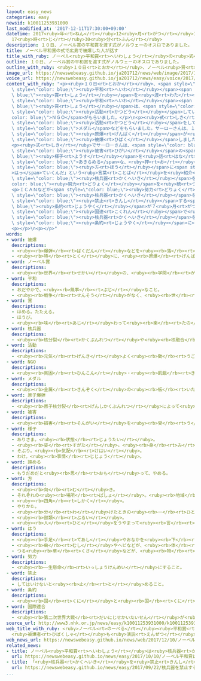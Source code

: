 ```yaml
---
layout: easy_news
categories: easy
newsid: k10011253931000
last_modified_at: '2017-12-11T17:30:00+09:00'
datetime: 2017<ruby>年<rt>ねん</rt></ruby>12<ruby>月<rt>がつ</rt></ruby>11<ruby>日<rt>にち</rt></ruby>
  17<ruby>時<rt>じ</rt></ruby>30<ruby>分<rt>ふん</rt></ruby>
description: １０日、ノーベル賞の平和賞を渡す式がノルウェーのオスロでありました。
title: ノーベル平和賞の式で広島で被爆した人が話す
title_with_ruby: ノーベル<ruby>平和賞<rt>へいわしょう</rt></ruby>の<ruby>式<rt>しき</rt></ruby>で<ruby>広島<rt>ひろしま</rt></ruby>で<ruby>被爆<rt>ひばく</rt></ruby>した<ruby>人<rt>ひと</rt></ruby>が<ruby>話<rt>はな</rt></ruby>す
outline: １０日、ノーベル賞の平和賞を渡す式がノルウェーのオスロでありました。
outline_with_ruby: <ruby>１０日<rt>とおか</rt></ruby>、ノーベル<ruby>賞<rt>しょう</rt></ruby>の<ruby>平和<rt>へいわ</rt></ruby><ruby>賞<rt>しょう</rt></ruby>を<ruby>渡<rt>わた</rt></ruby>す<ruby>式<rt>しき</rt></ruby>がノルウェーのオスロでありました。
image_url: https://newswebeasy.github.io/ja201712/news/web/image/2017/12/10/K10011253931_1712102257_1712102258_01_03.jpg
voice_url: https://newswebeasy.github.io/ja201712/news/easy/voice/2017/12/11/k10011253931000.mp3
content_with_ruby: "<p><ruby>１０日<rt>とおか</rt></ruby>、<span style=\"color: blue;\">ノーベル<ruby>賞<rt>しょう</rt></ruby></span>の<span\
  \ style=\"color: blue;\"><ruby>平和<rt>へいわ</rt></ruby></span><span style=\"color:\
  \ blue;\"><ruby>賞<rt>しょう</rt></ruby></span>を<ruby>渡<rt>わた</rt></ruby>す<ruby>式<rt>しき</rt></ruby>がノルウェーのオスロでありました。<ruby>今年<rt>ことし</rt></ruby>の<span\
  \ style=\"color: blue;\"><ruby>平和<rt>へいわ</rt></ruby></span><span style=\"color:\
  \ blue;\"><ruby>賞<rt>しょう</rt></ruby></span>は、<span style=\"color: blue;\"><ruby>核兵器<rt>かくへいき</rt></ruby></span>をなくすために<ruby>世界<rt>せかい</rt></ruby>で<span\
  \ style=\"color: blue;\"><ruby>活動<rt>かつどう</rt></ruby></span>しているＩＣＡＮという<span style=\"\
  color: blue;\">ＮＧＯ</span>がもらいました。</p>\n<p><ruby>式<rt>しき</rt></ruby>では、ＩＣＡＮのベアトリス・フィンさんと、ＩＣＡＮと<ruby>一緒<rt>いっしょ</rt></ruby>に<span\
  \ style=\"color: blue;\"><ruby>活動<rt>かつどう</rt></ruby></span>をしてきたサーロー<ruby>節子<rt>せつこ</rt></ruby>さんが<span\
  \ style=\"color: blue;\">メダル</span>などをもらいました。サーローさんは、１３<ruby>歳<rt>さい</rt></ruby>のとき<ruby>広島<rt>ひろしま</rt></ruby>に<span\
  \ style=\"color: blue;\"><ruby>原爆<rt>げんばく</rt></ruby></span>が<ruby>落<rt>お</rt></ruby>とされて<span\
  \ style=\"color: blue;\"><ruby>被爆<rt>ひばく</rt></ruby></span>しました。<ruby>今<rt>いま</rt></ruby>８５<ruby>歳<rt>さい</rt></ruby>でカナダに<ruby>住<rt>す</rt></ruby>んでいます。</p>\n\
  <p><ruby>式<rt>しき</rt></ruby>でサーローさんは、<span style=\"color: blue;\"><ruby>原爆<rt>げんばく</rt></ruby></span>が<ruby>落<rt>お</rt></ruby>ちたときの<span\
  \ style=\"color: blue;\"><ruby>被害<rt>ひがい</rt></ruby></span>の<span style=\"color:\
  \ blue;\"><ruby>様子<rt>ようす</rt></ruby></span>を<ruby>話<rt>はな</rt></ruby>しました。<ruby>壊<rt>こわ</rt></ruby>れた<ruby>建物<rt>たてもの</rt></ruby>の<ruby>下<rt>した</rt></ruby>で<ruby>動<rt>うご</rt></ruby>くことができなくなったときに<ruby>聞<rt>き</rt></ruby>いた「<span\
  \ style=\"color: blue;\">あきらめる</span>な、<ruby>押<rt>お</rt></ruby>し<ruby>続<rt>つづ</rt></ruby>けろ、<ruby>光<rt>ひかり</rt></ruby>の<span\
  \ style=\"color: blue;\"><ruby>方<rt>ほう</rt></ruby></span>に<span style=\"color: blue;\"\
  >はっ</span>ていくんだ」という<ruby>言葉<rt>ことば</rt></ruby>を<ruby>紹介<rt>しょうかい</rt></ruby>しました。そして、<span\
  \ style=\"color: blue;\"><ruby>核兵器<rt>かくへいき</rt></ruby></span>をなくす<span style=\"\
  color: blue;\"><ruby>努力<rt>どりょく</rt></ruby></span>を<ruby>続<rt>つづ</rt></ruby>けなければならないと<ruby>話<rt>はな</rt></ruby>しました。</p>\n\
  <p>ＩＣＡＮなどが<span style=\"color: blue;\"><ruby>努力<rt>どりょく</rt></ruby></span>して、<span\
  \ style=\"color: blue;\"><ruby>核兵器<rt>かくへいき</rt></ruby></span>を<ruby>作<rt>つく</rt></ruby>ることや<ruby>使<rt>つか</rt></ruby>うことを<span\
  \ style=\"color: blue;\"><ruby>禁止<rt>きんし</rt></ruby></span>する<span style=\"color:\
  \ blue;\"><ruby>条約<rt>じょうやく</rt></ruby></span>が７<ruby>月<rt>がつ</rt></ruby>に<span\
  \ style=\"color: blue;\"><ruby>国連<rt>こくれん</rt></ruby></span>で<ruby>決<rt>き</rt></ruby>まりました。しかし、<span\
  \ style=\"color: blue;\"><ruby>核兵器<rt>かくへいき</rt></ruby></span>を<ruby>持<rt>も</rt></ruby>っているアメリカやロシアなどは<span\
  \ style=\"color: blue;\"><ruby>条約<rt>じょうやく</rt></ruby></span>に<ruby>反対<rt>はんたい</rt></ruby>していて、この<ruby>式<rt>しき</rt></ruby>にも<ruby>出席<rt>しゅっせき</rt></ruby>しませんでした。</p>\n\
  <p></p>\n<p></p>"
words:
- word: 被爆
  descriptions:
  - <ruby><rb>爆弾</rb><rt>ばくだん</rt></ruby>などを<ruby><rb>落</rb><rt>お</rt></ruby>とされて、<ruby><rb>攻撃</rb><rt>こうげき</rt></ruby>されること。
  - <ruby><rb>特</rb><rt>とく</rt></ruby>に、<ruby><rb>原爆</rb><rt>げんばく</rt></ruby>・<ruby><rb>水爆</rb><rt>すいばく</rt></ruby>の<ruby><rb>被害</rb><rt>ひがい</rt></ruby>を<ruby><rb>受</rb><rt>う</rt></ruby>けること。
- word: ノーベル賞
  descriptions:
  - <ruby><rb>世界</rb><rt>せかい</rt></ruby>の、<ruby><rb>学問</rb><rt>がくもん</rt></ruby>や<ruby><rb>平和</rb><rt>へいわ</rt></ruby>のためにりっぱな<ruby><rb>仕事</rb><rt>しごと</rt></ruby>をした<ruby><rb>人</rb><rt>ひと</rt></ruby>に、<ruby><rb>毎年</rb><rt>まいとし</rt></ruby>あたえられる<ruby><rb>賞</rb><rt>しょう</rt></ruby>。<ruby><rb>化学者</rb><rt>かがくしゃ</rt></ruby>ノーベルの<ruby><rb>遺言</rb><rt>ゆいごん</rt></ruby>で、この<ruby><rb>制度</rb><rt>せいど</rt></ruby>ができた。
- word: 平和
  descriptions:
  - おだやかで、<ruby><rb>無事</rb><rt>ぶじ</rt></ruby>なこと。
  - <ruby><rb>戦争</rb><rt>せんそう</rt></ruby>がなく、<ruby><rb>世</rb><rt>よ</rt></ruby>の<ruby><rb>中</rb><rt>なか</rt></ruby>が<ruby><rb>無事</rb><rt>ぶじ</rt></ruby>に<ruby><rb>治</rb><rt>おさ</rt></ruby>まっていること。
- word: 賞
  descriptions:
  - ほめる。たたえる。
  - ほうび。
  - <ruby><rb>味</rb><rt>あじ</rt></ruby>わって<ruby><rb>楽</rb><rt>たの</rt></ruby>しむ。
- word: 核兵器
  descriptions:
  - <ruby><rb>核分裂</rb><rt>かくぶんれつ</rt></ruby>や<ruby><rb>核融合</rb><rt>かくゆうごう</rt></ruby>によって<ruby><rb>出</rb><rt>で</rt></ruby>るエネルギーを<ruby><rb>利用</rb><rt>りよう</rt></ruby>した<ruby><rb>兵器</rb><rt>へいき</rt></ruby>。<ruby><rb>原子爆弾</rb><rt>げんしばくだん</rt></ruby>や、<ruby><rb>水素爆弾</rb><rt>すいそばくだん</rt></ruby>など。
- word: 活動
  descriptions:
  - <ruby><rb>元気</rb><rt>げんき</rt></ruby>よく<ruby><rb>動</rb><rt>うご</rt></ruby>いたり、<ruby><rb>働</rb><rt>はたら</rt></ruby>いたりすること。
- word: NGO
  descriptions:
  - <ruby><rb>貧困</rb><rt>ひんこん</rt></ruby>・<ruby><rb>飢餓</rb><rt>きが</rt></ruby>・<ruby><rb>難民</rb><rt>なんみん</rt></ruby>・<ruby><rb>環境</rb><rt>かんきょう</rt></ruby>などの<ruby><rb>問題</rb><rt>もんだい</rt></ruby>に<ruby><rb>国境</rb><rt>こっきょう</rt></ruby>をこえて<ruby><rb>取</rb><rt>と</rt></ruby>り<ruby><rb>組</rb><rt>く</rt></ruby>む、<ruby><rb>民間</rb><rt>みんかん</rt></ruby>の<ruby><rb>援助団体</rb><rt>えんじょだんたい</rt></ruby>のこと。
- word: メダル
  descriptions:
  - <ruby><rb>金属</rb><rt>きんぞく</rt></ruby>の<ruby><rb>板</rb><rt>いた</rt></ruby>に、<ruby><rb>絵</rb><rt>え</rt></ruby>や<ruby><rb>文字</rb><rt>もじ</rt></ruby>などをうきぼりにしたもの。<ruby><rb>記念品</rb><rt>きねんひん</rt></ruby>や<ruby><rb>賞品</rb><rt>しょうひん</rt></ruby>などにする。
- word: 原子爆弾
  descriptions:
  - <ruby><rb>原子核分裂</rb><rt>げんしかくぶんれつ</rt></ruby>によって<ruby><rb>起</rb><rt>お</rt></ruby>こる、ものすごい<ruby><rb>力</rb><rt>ちから</rt></ruby>と<ruby><rb>高</rb><rt>たか</rt></ruby>い<ruby><rb>熱</rb><rt>ねつ</rt></ruby>を<ruby><rb>利用</rb><rt>りよう</rt></ruby>した<ruby><rb>爆弾</rb><rt>ばくだん</rt></ruby>。<ruby><rb>一度</rb><rt>いちど</rt></ruby>に<ruby><rb>多</rb><rt>おお</rt></ruby>くの<ruby><rb>人</rb><rt>ひと</rt></ruby>を<ruby><rb>殺</rb><rt>ころ</rt></ruby>す。<ruby><rb>原爆</rb><rt>げんばく</rt></ruby>。
- word: 被害
  descriptions:
  - <ruby><rb>損害</rb><rt>そんがい</rt></ruby>を<ruby><rb>受</rb><rt>う</rt></ruby>けること。また、<ruby><rb>受</rb><rt>う</rt></ruby>けた<ruby><rb>害</rb><rt>がい</rt></ruby>。
- word: 様子
  descriptions:
  - ありさま。<ruby><rb>状態</rb><rt>じょうたい</rt></ruby>。
  - <ruby><rb>姿</rb><rt>すがた</rt></ruby>。<ruby><rb>身</rb><rt>み</rt></ruby>なり。
  - そぶり。<ruby><rb>気配</rb><rt>けはい</rt></ruby>。
  - わけ。<ruby><rb>事情</rb><rt>じじょう</rt></ruby>。
- word: 諦める
  descriptions:
  - もうだめだと<ruby><rb>思</rb><rt>おも</rt></ruby>って、やめる。
- word: 方
  descriptions:
  - <ruby><rb>向</rb><rt>む</rt></ruby>き。
  - それぞれの<ruby><rb>場所</rb><rt>ばしょ</rt></ruby>。<ruby><rb>地域</rb><rt>ちいき</rt></ruby>。
  - <ruby><rb>四角</rb><rt>しかく</rt></ruby>。
  - やりかた。
  - <ruby><rb>分</rb><rt>わ</rt></ruby>けたときの<ruby><rb>一</rb><rt>ひと</rt></ruby>つ。
  - <ruby><rb>部類</rb><rt>ぶるい</rt></ruby>。
  - <ruby><rb>人</rb><rt>ひと</rt></ruby>をうやまって<ruby><rb>言</rb><rt>い</rt></ruby>うことば。かた。
- word: はう
  descriptions:
  - <ruby><rb>手足</rb><rt>てあし</rt></ruby>やおなかを<ruby><rb>下</rb><rt>した</rt></ruby>につけて<ruby><rb>進</rb><rt>すす</rt></ruby>む。
  - <ruby><rb>虫</rb><rt>むし</rt></ruby>やヘビなどが、<ruby><rb>体</rb><rt>からだ</rt></ruby>をすって<ruby><rb>進</rb><rt>すす</rt></ruby>む。
  - つる<ruby><rb>草</rb><rt>くさ</rt></ruby>などが、<ruby><rb>物</rb><rt>もの</rt></ruby>を<ruby><rb>伝</rb><rt>つた</rt></ruby>ってのびる。
- word: 努力
  descriptions:
  - <ruby><rb>一生懸命</rb><rt>いっしょうけんめい</rt></ruby>にすること。
- word: 禁止
  descriptions:
  - してはいけないと<ruby><rb>止</rb><rt>と</rt></ruby>めること。
- word: 条約
  descriptions:
  - <ruby><rb>国</rb><rt>くに</rt></ruby>と<ruby><rb>国</rb><rt>くに</rt></ruby>との<ruby><rb>間</rb><rt>あいだ</rt></ruby>で<ruby><rb>決</rb><rt>き</rt></ruby>め、<ruby><rb>文章</rb><rt>ぶんしょう</rt></ruby>に<ruby><rb>書</rb><rt>か</rt></ruby>いた<ruby><rb>約束</rb><rt>やくそく</rt></ruby>。
- word: 国際連合
  descriptions:
  - <ruby><rb>第二次世界大戦</rb><rt>だいにじせかいたいせん</rt></ruby>が<ruby><rb>終</rb><rt>お</rt></ruby>わった１９４５<ruby><rb>年</rb><rt>ねん</rt></ruby>、<ruby><rb>世界</rb><rt>せかい</rt></ruby>の<ruby><rb>平和</rb><rt>へいわ</rt></ruby>と<ruby><rb>安全</rb><rt>あんぜん</rt></ruby>を<ruby><rb>守</rb><rt>まも</rt></ruby>るために<ruby><rb>作</rb><rt>つく</rt></ruby>られた<ruby><rb>仕組</rb><rt>しく</rt></ruby>み。<ruby><rb>本部</rb><rt>ほんぶ</rt></ruby>はアメリカのニューヨークにある。<ruby><rb>国連</rb><rt>こくれん</rt></ruby>。<ruby><rb>UN</rb><rt>ユーエヌ</rt></ruby>。
source_url: http://www3.nhk.or.jp/news/easy/k10011253931000/k10011253931000.html
web_title_with_ruby: <ruby>ノーベル<rt>のーべる</rt></ruby><ruby>平和賞<rt>へいわしょう</rt></ruby><ruby>授賞式<rt>じゅしょうしき</rt></ruby>
  <ruby>被爆者<rt>ひばくしゃ</rt></ruby>も<ruby>演説<rt>えんぜつ</rt></ruby>
web_news_url: https://newswebeasy.github.io/news/web/2017/12/10/ノーベル平和賞授賞式-被爆者も演説
related_news:
- title: ノーベル<ruby>平和賞<rt>へいわしょう</rt></ruby>は<ruby>核兵器<rt>かくへいき</rt></ruby>をなくすために<ruby>活動<rt>かつどう</rt></ruby>するＮＧＯ
  url: https://newswebeasy.github.io/news/easy/2017/10/10/ノーベル平和賞は核兵器をなくすために活動するNGO
- title: 「<ruby>核兵器<rt>かくへいき</rt></ruby>を<ruby>禁止<rt>きんし</rt></ruby>する<ruby>条約<rt>じょうやく</rt></ruby>」に５０の<ruby>国<rt>くに</rt></ruby>と<ruby>地域<rt>ちいき</rt></ruby>が<ruby>署名<rt>しょめい</rt></ruby>
  url: https://newswebeasy.github.io/news/easy/2017/09/22/核兵器を禁止する条約に50の国と地域が署名
...
```

